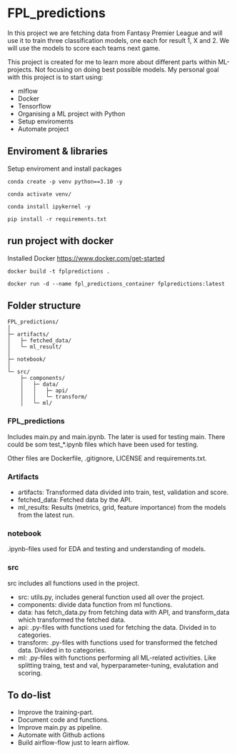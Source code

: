 # FPL_predictions

In this project we are fetching data from Fantasy Premier League and will use it to train three classification models, one each for result 1, X and 2.
We will use the models to score each teams next game. 

This project is created for me to learn more about different parts within ML-projects. Not focusing on doing best possible models. 
My personal goal with this project is to start using:
- mlflow
- Docker
- Tensorflow
- Organising a ML project with Python
- Setup enviroments
- Automate project

## Enviroment & libraries

Setup enviroment and install packages

```
conda create -p venv python==3.10 -y

conda activate venv/

conda install ipykernel -y

pip install -r requirements.txt
```

## run project with docker

Installed Docker https://www.docker.com/get-started

```
docker build -t fplpredictions .

docker run -d --name fpl_predictions_container fplpredictions:latest
```

## Folder structure

```
FPL_predictions/
│
├─ artifacts/
│   ├─ fetched_data/
│   └─ ml_result/
│
├─ notebook/
│
└─ src/
    ├─ components/
    │   ├─ data/
    │   │   ├─ api/
    │   │   └─ transform/
    │   └─ ml/
```


### FPL_predictions

Includes main.py and main.ipynb. The later is used for testing main.
There could be som test_*.ipynb files which have been used for testing. 

Other files are Dockerfile, .gitignore, LICENSE and requirements.txt. 


### Artifacts

- artifacts: Transformed data divided into train, test, validation and score. 
- fetched_data: Fetched data by the API.
- ml_results: Results (metrics, grid, feature importance) from the models from the latest run.  


### notebook

.ipynb-files used for EDA and testing and understanding of models. 


### src

src includes all  functions used in the project.

- src: utils.py, includes general function used all over the project. 
- components: divide data function from ml functions.
- data: has fetch_data.py from fetching data with API, and transform_data which transformed the fetched data.
- api: .py-files with functions used for fetching the data. Divided in to categories.
- transform: .py-files with functions used for transformed the fetched data. Divided in to categories.
- ml: .py-files with functions performing all ML-related activities. Like splitting traing, test and val, hyperparameter-tuning, evalutation and scoring.


## To do-list

- Improve the training-part.
- Document code and functions.
- Improve main.py as pipeline.
- Automate with Github actions
- Build airflow-flow just to learn airflow.